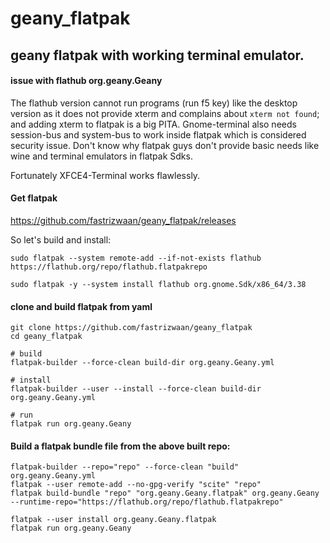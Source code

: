 # geany_flatpak
## geany flatpak with working terminal emulator. 

#### issue with flathub org.geany.Geany
The flathub version cannot run programs (run f5 key) like the desktop version as it does not provide xterm and complains about `xterm not found`; and adding xterm to flatpak is a big PITA. Gnome-terminal also needs session-bus and system-bus to work inside flatpak which is considered security issue. Don't know why flatpak guys don't provide basic needs like wine and terminal emulators in flatpak Sdks.

 Fortunately XFCE4-Terminal works flawlessly.
 
 #### Get flatpak
 https://github.com/fastrizwaan/geany_flatpak/releases
 
 So let's build and install:
```
sudo flatpak --system remote-add --if-not-exists flathub https://flathub.org/repo/flathub.flatpakrepo

sudo flatpak -y --system install flathub org.gnome.Sdk/x86_64/3.38
```

#### clone and build flatpak from yaml
```
git clone https://github.com/fastrizwaan/geany_flatpak
cd geany_flatpak

# build
flatpak-builder --force-clean build-dir org.geany.Geany.yml

# install 
flatpak-builder --user --install --force-clean build-dir org.geany.Geany.yml

# run
flatpak run org.geany.Geany
```

#### Build a flatpak bundle file from the above built repo:
```
flatpak-builder --repo="repo" --force-clean "build" org.geany.Geany.yml
flatpak --user remote-add --no-gpg-verify "scite" "repo"
flatpak build-bundle "repo" "org.geany.Geany.flatpak" org.geany.Geany  --runtime-repo="https://flathub.org/repo/flathub.flatpakrepo"

flatpak --user install org.geany.Geany.flatpak
flatpak run org.geany.Geany
```

